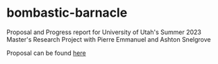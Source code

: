 # bombastic-barnacle
Proposal and Progress report for University of Utah's Summer 2023 Master's Research Project with Pierre Emmanuel and Ashton Snelgrove

Proposal can be found [here](https://github.com/brownbr61/bombastic-barnacle/blob/main/proposal.md)

